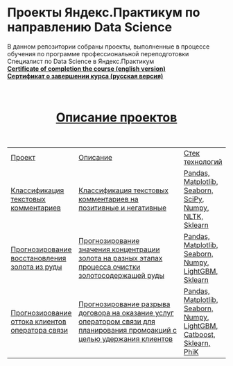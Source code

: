 <center></center>
<br>
<p align=center>
<h1>Проекты Яндекс.Практикум по направлению Data Science</h1>
В данном репозитории собраны проекты, выполненные в процессе обучения по программе профессиональной переподготовки Специалист по Data Science в Яндекс.Практикум
<br>
  <a href="https://github.com/PavelMalykh/Yandex_Practicum_Projects/blob/main/Certificate/Pavel%20Malykh_20232DSB00007.pdf"><b>Certificate of completion the course (english version)</b><br>
  <a href="https://github.com/PavelMalykh/Yandex_Practicum_Projects/blob/main/Certificate/%D0%9C%D0%B0%D0%BB%D1%8B%D1%85%20%D0%9F%D0%B0%D0%B2%D0%B5%D0%BB%20%D0%A1%D0%B5%D1%80%D0%B3%D0%B5%D0%B5%D0%B2%D0%B8%D1%87_20232DSB00007.pdf"><b>Сертификат о завершении курса (русская версия)</b> 
</p><br>
<center><h1>Описание проектов</h1></center>
<br>
<table width=100% valign=top >
  <tr>
    <td width=25%>Проект</td>
    <td>Описание</td>
    <td width=20%>Стек технологий</td>
  </tr>
  <tr>
    <td><a href="https://github.com/PavelMalykh/Yandex_Practicum_Projects/blob/main/Project_Toxic_Comments/project_toxic_comments.ipynb">Классификация текстовых комментариев</a></td>
    <td>Классификация текстовых комментариев на позитивные и негативные</td>
    <td>Pandas, Matplotlib, Seaborn, SciPy, Numpy, NLTK, Sklearn</td>
  </tr>
  <tr>
    <td><a href="https://github.com/PavelMalykh/Yandex_Practicum_Projects/blob/main/Project_Gold_Recovery/project_gold_recovery.ipynb">Прогнозирование восстановления золота из руды</a></td>
    <td>Прогнозирование значения концентрации золота на разных этапах процесса очистки золотосодержащей руды</td>
    <td>Pandas, Matplotlib, Seaborn, Numpy, LightGBM, Sklearn</td>
  </tr>
  <tr>
    <td><a href="https://github.com/PavelMalykh/Yandex_Practicum_Projects/blob/main/Project_Telecom/project_telecom.ipynb">Прогнозирование оттока клиентов оператора связи</a></td>
    <td>Прогнозирование разрыва договора на оказание услуг оператором связи для планирования промоакций с целью удержания клиентов</td>
    <td>Pandas, Matplotlib, Seaborn, Numpy, LightGBM, Catboost, Sklearn, PhiK</td>
  </tr>
